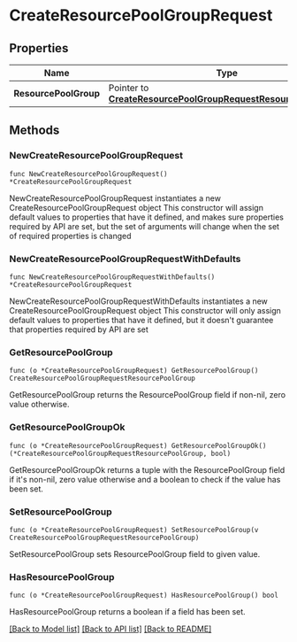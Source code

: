 # CreateResourcePoolGroupRequest

## Properties

Name | Type | Description | Notes
------------ | ------------- | ------------- | -------------
**ResourcePoolGroup** | Pointer to [**CreateResourcePoolGroupRequestResourcePoolGroup**](CreateResourcePoolGroupRequestResourcePoolGroup.md) |  | [optional] 

## Methods

### NewCreateResourcePoolGroupRequest

`func NewCreateResourcePoolGroupRequest() *CreateResourcePoolGroupRequest`

NewCreateResourcePoolGroupRequest instantiates a new CreateResourcePoolGroupRequest object
This constructor will assign default values to properties that have it defined,
and makes sure properties required by API are set, but the set of arguments
will change when the set of required properties is changed

### NewCreateResourcePoolGroupRequestWithDefaults

`func NewCreateResourcePoolGroupRequestWithDefaults() *CreateResourcePoolGroupRequest`

NewCreateResourcePoolGroupRequestWithDefaults instantiates a new CreateResourcePoolGroupRequest object
This constructor will only assign default values to properties that have it defined,
but it doesn't guarantee that properties required by API are set

### GetResourcePoolGroup

`func (o *CreateResourcePoolGroupRequest) GetResourcePoolGroup() CreateResourcePoolGroupRequestResourcePoolGroup`

GetResourcePoolGroup returns the ResourcePoolGroup field if non-nil, zero value otherwise.

### GetResourcePoolGroupOk

`func (o *CreateResourcePoolGroupRequest) GetResourcePoolGroupOk() (*CreateResourcePoolGroupRequestResourcePoolGroup, bool)`

GetResourcePoolGroupOk returns a tuple with the ResourcePoolGroup field if it's non-nil, zero value otherwise
and a boolean to check if the value has been set.

### SetResourcePoolGroup

`func (o *CreateResourcePoolGroupRequest) SetResourcePoolGroup(v CreateResourcePoolGroupRequestResourcePoolGroup)`

SetResourcePoolGroup sets ResourcePoolGroup field to given value.

### HasResourcePoolGroup

`func (o *CreateResourcePoolGroupRequest) HasResourcePoolGroup() bool`

HasResourcePoolGroup returns a boolean if a field has been set.


[[Back to Model list]](../README.md#documentation-for-models) [[Back to API list]](../README.md#documentation-for-api-endpoints) [[Back to README]](../README.md)


